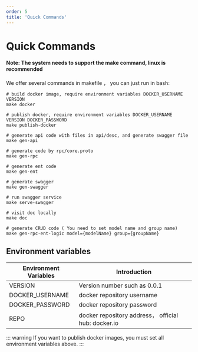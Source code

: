 ```yaml
---
order: 5
title: 'Quick Commands'
---
```


# Quick Commands

#### **Note: The system needs to support the make command, linux is recommended**

We offer several commands in makefile ， you can just run in bash:

```shell
# build docker image, require environment variables DOCKER_USERNAME VERSION 
make docker  

# publish docker, require environment variables DOCKER_USERNAME VERSION DOCKER_PASSWORD
make publish-docker

# generate api code with files in api/desc, and generate swagger file
make gen-api

# generate code by rpc/core.proto
make gen-rpc

# generate ent code
make gen-ent

# generate swagger
make gen-swagger

# run swagger service
make serve-swagger

# visit doc locally
make doc

# generate CRUD code ( You need to set model name and group name)
make gen-rpc-ent-logic model={modelName} group={groupName}
```

## Environment variables

| Environment Variables | Introduction                                       |
|-----------------------|----------------------------------------------------|
| VERSION               | Version number such as 0.0.1                       |
| DOCKER_USERNAME       | docker repository username                         |
| DOCKER_PASSWORD       | docker repository password                         |
| REPO                  | docker repository address， official hub: docker.io |

::: warning
If you want to publish docker images, you must set all environment variables above.
:::